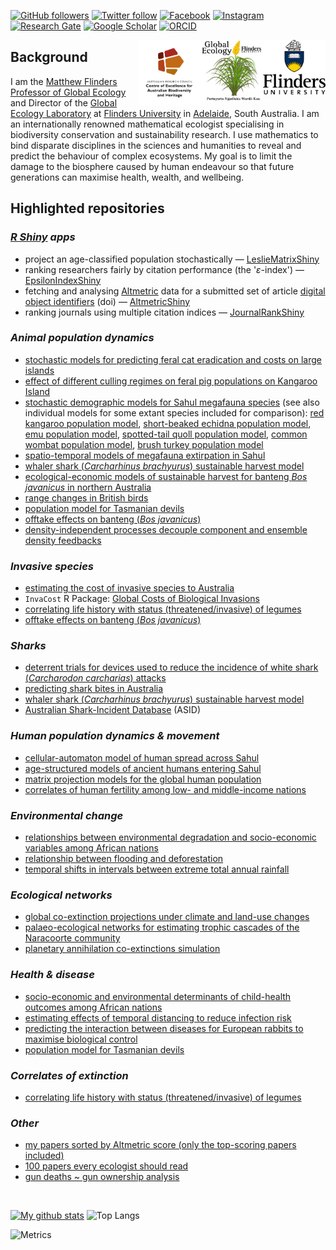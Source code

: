 <!--
**cjabradshaw/cjabradshaw** is a ✨ _special_ ✨ repository because its `README.md` (this file) appears on your GitHub profile.
-->

[![GitHub followers](https://img.shields.io/github/followers/cjabradshaw?label=Follow%20me&style=flat-square&logo=github&logoColor=white&colorB=0C0504)](https://github.com/login?return_to=%2Fcjabradshaw)
[![Twitter follow](https://img.shields.io/twitter/follow/conservbytes?label=%20%40conservbytes&style=flat-square&labelColor=2E7DEF&logo=twitter&logoColor=white&colorB=0D47A1)](https://twitter.com/conservbytes)
[![Facebook](https://img.shields.io/badge/-Facebook-blue.svg?style=flat-square&logo=facebook&logoColor=white&colorB=0E55DA&labelColor=210EDA)](https://www.facebook.com/conservbytes)
[![Instagram](https://img.shields.io/badge/-Instagram-red.svg?style=flat-square&logo=instagram&logoColor=white&colorB=C41230&labelColor=F72246)](https://www.instagram.com/cjabradshaw/)
[![Research Gate](https://img.shields.io/badge/-Research%20Gate-green.svg?style=flat-square&logo=researchgate&logoColor=white&colorB=616161&labelColor=00BFA5)](https://www.researchgate.net/profile/Corey-Bradshaw)
[![Google Scholar](https://img.shields.io/badge/-Google%20Scholar-blue.svg?style=flat-square&logo=googlescholar&logoColor=white&colorB=2E7DEF&labelColor=2ECFEF)](https://scholar.google.com/citations?hl=en&user=1sO0O3wAAAAJ&view_op=list_works&sortby=pubdate)
[![ORCID](https://img.shields.io/badge/-ORCID-green.svg?style=flat-square&logo=orcid&logoColor=white&colorB=71DA0E&labelColor=0EDA11)](https://orcid.org/0000-0002-5328-7741)

[<img src="F_V_CMYK.png" alt="Flinders University" width="100" align="right" />](http://www.flinders.edu.au)
[<img src="GEL Logo Kaurna transparent.png" alt="Global Ecology Laboratory" width="100" align="right" />](http://GlobalEcologyFlinders.com)
[<img src="CABAH.png" alt="ARC Centre of Excellence for Australian Biodiversity and Heritage" width="100" align="right" />](http://EpicAustralia.org.au)

## Background
I am the <a href="http://www.flinders.edu.au/people/corey.bradshaw">Matthew Flinders Professor of Global Ecology</a> and Director of the <a href="https://globalecologyflinders.com/">Global Ecology Laboratory</a> at <a href="http://www.flinders.edu.au">Flinders University</a> in <a href="https://www.google.com.au/maps/place/Adelaide+SA/@-35.0004451,138.3309765,10z/data=!3m1!4b1!4m5!3m4!1s0x6ab735c7c526b33f:0x4033654628ec640!8m2!3d-34.9284989!4d138.6007456">Adelaide</a>, South Australia. I am an internationally renowned mathematical ecologist specialising in biodiversity conservation and sustainability research. I use mathematics to bind disparate disciplines in the sciences and humanities to reveal and predict the behaviour of complex ecosystems. My goal is to limit the damage to the biosphere caused by human endeavour so that future generations can maximise health, wealth, and wellbeing.

## Highlighted repositories
### _<a href="https://www.shinyapps.io">R Shiny</a> apps_
- project an age-classified population stochastically — [LeslieMatrixShiny](https://cjabradshaw.shinyapps.io/LeslieMatrixShiny/)
- ranking researchers fairly by citation performance (the '_ε_-index') — [EpsilonIndexShiny](https://cjabradshaw.shinyapps.io/epsilonIndex/)
- fetching and analysing [Altmetric](https://www.altmetric.com/about-altmetrics/what-are-altmetrics/) data for a submitted set of article [digital object identifiers](https://www.doi.org/) (doi) — [AltmetricShiny](https://cjabradshaw.shinyapps.io/AltmetricShiny/)
- ranking journals using multiple citation indices — [JournalRankShiny](https://cjabradshaw.shinyapps.io/JournalRankShiny/)

### _Animal population dynamics_
- [stochastic models for predicting feral cat eradication and costs on large islands](https://github.com/cjabradshaw/FeralCatEradication)
- [effect of different culling regimes on feral pig populations on Kangaroo Island](https://github.com/cjabradshaw/KIpigCull)
- [stochastic demographic models for Sahul megafauna species](https://github.com/cjabradshaw/MegafaunaSusceptibility) (see also individual models for some extant species included for comparison): [red kangaroo population model](https://github.com/cjabradshaw/KangarooPopModel), [short-beaked echidna population model](https://github.com/cjabradshaw/EchidnaPopModel), [emu population model](https://github.com/cjabradshaw/EmuPopModel), [spotted-tail quoll population model](https://github.com/cjabradshaw/SpottedTailQuollModel), [common wombat population model](https://github.com/cjabradshaw/WombatPopModel), [brush turkey population model](https://github.com/cjabradshaw/BrushTurkeyPopModel)
- [spatio-temporal models of megafauna extirpation in Sahul](https://github.com/cjabradshaw/SEOZ_megafauna_extirpation)
- [whaler shark (_Carcharhinus brachyurus_) sustainable harvest model](https://github.com/cjabradshaw/WhalerSharkModel)
- [ecological-economic models of sustainable harvest for banteng <em>Bos javanicus</em> in northern Australia](https://github.com/cjabradshaw/bantengharvest)
- [range changes in British birds](https://github.com/cjabradshaw/BritishBirdsRangeChange)
- [population model for Tasmanian devils](https://github.com/cjabradshaw/devilpopmodel)
- [offtake effects on banteng (_Bos javanicus_)](https://github.com/cjabradshaw/bantengharvest)
- [density-independent processes decouple component and ensemble density feedbacks](https://github.com/cjabradshaw/DensityFeedbackSims)

### _Invasive species_
- [estimating the cost of invasive species to Australia](https://github.com/cjabradshaw/InvasiveSppCostsAustralia)
- <code>InvaCost</code> R Package: [Global Costs of Biological Invasions](https://github.com/cjabradshaw/invacost)
- [correlating life history with status (threatened/invasive) of legumes](https://github.com/cjabradshaw/legumeStatus)
- [offtake effects on banteng (_Bos javanicus_)](https://github.com/cjabradshaw/bantengharvest)

### _Sharks_
- [deterrent trials for devices used to reduce the incidence of white shark (_Carcharodon carcharias_) attacks](https://github.com/cjabradshaw/whitesharkdeterrents)
- [predicting shark bites in Australia](https://github.com/cjabradshaw/sharkbite)
- [whaler shark (_Carcharhinus brachyurus_) sustainable harvest model](https://github.com/cjabradshaw/WhalerSharkModel)
- [Australian Shark-Incident Database](https://github.com/cjabradshaw/AustralianSharkIncidentDatabase) (ASID)

### _Human population dynamics & movement_
- [cellular-automaton model of human spread across Sahul](https://github.com/cjabradshaw/SahulHumanSpread)
- [age-structured models of ancient humans entering Sahul](https://github.com/cjabradshaw/SahulHuman)
- [matrix projection models for the global human population](https://github.com/cjabradshaw/globalhumanmodel)
- [correlates of human fertility among low- and middle-income nations](https://github.com/cjabradshaw/humanfertility)

### _Environmental change_
- [relationships between environmental degradation and socio-economic variables among African nations](https://github.com/cjabradshaw/EnvironRankAfrica)
- [relationship between flooding and deforestation](https://github.com/cjabradshaw/forestsfloods)
- [temporal shifts in intervals between extreme total annual rainfall](https://github.com/cjabradshaw/precipExtremes)

### _Ecological networks_
- [global co-extinction projections under climate and land-use changes](https://github.com/cjabradshaw/global_coextinctions)
- [palaeo-ecological networks for estimating trophic cascades of the Naracoorte community](https://github.com/cjabradshaw/Inferring-networks-and-modelling-trophic-cascades)
- [planetary annihilation co-extinctions simulation](https://github.com/cjabradshaw/co-extinctions)

### _Health & disease_
- [socio-economic and environmental determinants of child-health outcomes among African nations](https://github.com/cjabradshaw/AfricaChildHealth)
- [estimating effects of temporal distancing to reduce infection risk](https://github.com/cjabradshaw/COVID19distancing)
- [predicting the interaction between diseases for European rabbits to maximise biological control](https://github.com/cjabradshaw/rabbitdisease)
- [population model for Tasmanian devils](https://github.com/cjabradshaw/devilpopmodel)

### _Correlates of extinction_
- [correlating life history with status (threatened/invasive) of legumes](https://github.com/cjabradshaw/legumeStatus)

### _Other_
- [my papers sorted by Altmetric score (only the top-scoring papers included)](https://cjabradshaw.github.io/AltmetricBradshaw/)
- [100 papers every ecologist should read](https://github.com/cjabradshaw/HIPE)
- [gun deaths ~ gun ownership analysis](https://github.com/cjabradshaw/guns)

<br>

[![My github stats](https://github-readme-stats.vercel.app/api?username=cjabradshaw&count_private=true&show_icons=true&theme=default)](https://github.com/anuraghazra/github-readme-stats)
![Top Langs](https://github-readme-stats.vercel.app/api/top-langs/?username=cjabradshaw&langs_count=4&layout=compact&theme=default)

![Metrics](https://metrics.lecoq.io/cjabradshaw?template=classic&config.timezone=Australia%2FAdelaide)

